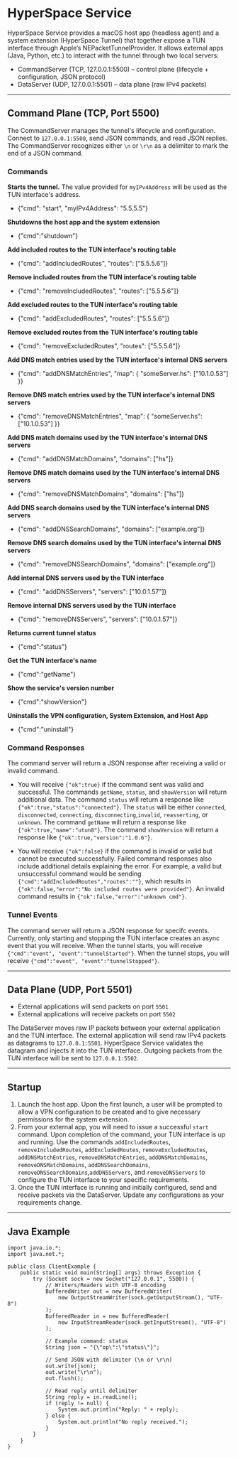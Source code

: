 # HyperSpace Service

HyperSpace Service provides a macOS host app (headless agent) and a system extension (HyperSpace Tunnel) that together expose a TUN interface through Apple’s NEPacketTunnelProvider. It allows external apps (Java, Python, etc.) to interact with the tunnel through two local servers:

- CommandServer (TCP, 127.0.0.1:5500) – control plane (lifecycle + configuration, JSON protocol)
- DataServer (UDP, 127.0.0.1:5501) – data plane (raw IPv4 packets)

---

## Command Plane (TCP, Port 5500)

The CommandServer manages the tunnel's lifecycle and configuration. Connect to `127.0.0.1:5500`, send JSON commands, and read JSON replies. The CommandServer recognizes either `\n` or `\r\n` as a delimiter to mark the end of a JSON command.

### Commands

**Starts the tunnel.** The value provided for `myIPv4Address` will be used as the TUN interface's address.

- {"cmd": "start", "myIPv4Address": "5.5.5.5"}

**Shutdowns the host app and the system extension**

- {"cmd":"shutdown"}

**Add included routes to the TUN interface's routing table**

- {"cmd": "addIncludedRoutes", "routes": ["5.5.5.6"]}

**Remove included routes from the TUN interface's routing table**

- {"cmd": "removeIncludedRoutes", "routes": ["5.5.5.6"]}

**Add excluded routes to the TUN interface's routing table**

- {"cmd": "addExcludedRoutes", "routes": ["5.5.5.6"]}

**Remove excluded routes from the TUN interface's routing table**

- {"cmd": "removeExcludedRoutes", "routes": ["5.5.5.6"]}

**Add DNS match entries used by the TUN interface's internal DNS servers**

- {"cmd": "addDNSMatchEntries", "map": { "someServer.hs": ["10.1.0.53"] }}

**Remove DNS match entries used by the TUN interface's internal DNS servers**

- {"cmd": "removeDNSMatchEntries", "map": { "someServer.hs": ["10.1.0.53"] }}

**Add DNS match domains used by the TUN interface's internal DNS servers**

- {"cmd": "addDNSMatchDomains", "domains": ["hs"]}

**Remove DNS match domains used by the TUN interface's internal DNS servers**

- {"cmd": "removeDNSMatchDomains", "domains": ["hs"]}

**Add DNS search domains used by the TUN interface's internal DNS servers**

- {"cmd": "addDNSSearchDomains", "domains": ["example.org"]}

**Remove DNS search domains used by the TUN interface's internal DNS servers**

- {"cmd": "removeDNSSearchDomains", "domains": ["example.org"]}

**Add internal DNS servers used by the TUN interface**

- {"cmd": "addDNSServers", "servers": ["10.0.1.57"]}

**Remove internal DNS servers used by the TUN interface**

- {"cmd": "removeDNSServers", "servers": ["10.0.1.57"]}

**Returns current tunnel status**

- {"cmd":"status"}

**Get the TUN interface's name**

- {"cmd":"getName"}

**Show the service's version number**

- {"cmd":"showVersion"}

**Uninstalls the VPN configuration, System Extension, and Host App**

- {"cmd":"uninstall"}

### Command Responses
The command server will return a JSON response after receiving a valid or invalid command. 

- You will receive `{"ok":true}` if the command sent was valid and successful. The commands `getName`, `status`, and `showVersion` will return additional data. The command `status` will return a response like `{"ok":true,"status":"connected"}`. The `status` will be either `connected`, `disconnected`, `connecting`, `disconnecting`,`invalid`, `reasserting`, or `unknown`. The command `getName` will return a response like `{"ok":true,"name":"utun8"}`. The command `showVersion` will return a response like `{"ok":true,"version":"1.0.6"}`.

- You will receive `{"ok":false}` if the command is invalid or valid but cannot be executed successfully. Failed command responses also include additional details explaining the error. For example, a valid but unsuccessful command would be sending `{"cmd":"addIncludedRoutes","routes":""}`, which results in `{"ok":false,"error":"No included routes were provided"}`. An invalid command results in `{"ok":false,"error":"unknown cmd"}`.

### Tunnel Events

The command server will return a JSON response for specifc events. Currently, only starting and stopping the TUN interface creates an async event that you will receive. When the tunnel starts, you will receive `{"cmd":"event", "event":"tunnelStarted"}`. When the tunnel stops, you will receive `{"cmd":"event", "event":"tunnelStopped"}`.

---

## Data Plane (UDP, Port 5501)

- External applications will send packets on port `5501`
- External applications will receive packets on port `5502`
  
The DataServer moves raw IP packets between your external application and the TUN interface. The external application will send raw IPv4 packets as datagrams to `127.0.0.1:5501`. HyperSpace Service validates the datagram and injects it into the TUN interface. Outgoing packets from the TUN interface will be sent to `127.0.0.1:5502`.

---

## Startup

1) Launch the host app. Upon the first launch, a user will be prompted to allow a VPN configuration to be created and to give necessary permissions for the system extension. 
2) From your external app, you will need to issue a successful `start` command. Upon completion of the command, your TUN interface is up and running. Use the commands `addIncludedRoutes`, `removeIncludedRoutes`, `addExcludedRoutes`, `removeExcludedRoutes`, `addDNSMatchEntries`, `removeDNSMatchEntries`, `addDNSMatchDomains`, `removeDNSMatchDomains`, `addDNSSearchDomains`, `removeDNSSearchDomains`,`addDNSServers`, and `removeDNSServers` to configure the TUN interface to your specific requirements.
3) Once the TUN interface is running and initially configured, send and receive packets via the DataServer. Update any configurations as your requirements change.

---

## Java Example

```
import java.io.*;
import java.net.*;

public class ClientExample {
    public static void main(String[] args) throws Exception {
        try (Socket sock = new Socket("127.0.0.1", 5500)) {
            // Writers/Readers with UTF-8 encoding
            BufferedWriter out = new BufferedWriter(
                new OutputStreamWriter(sock.getOutputStream(), "UTF-8")
            );
            BufferedReader in = new BufferedReader(
                new InputStreamReader(sock.getInputStream(), "UTF-8")
            );

            // Example command: status
            String json = "{\"op\":\"status\"}";

            // Send JSON with delimiter (\n or \r\n)
            out.write(json);
            out.write("\r\n");
            out.flush();

            // Read reply until delimiter
            String reply = in.readLine();
            if (reply != null) {
                System.out.println("Reply: " + reply);
            } else {
                System.out.println("No reply received.");
            }
        }
    }
}
```

